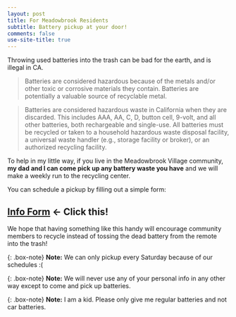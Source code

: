 ```yaml
---
layout: post
title: For Meadowbrook Residents
subtitle: Battery pickup at your door!
comments: false
use-site-title: true
---
```

Throwing used batteries into the trash can be bad for the earth, and is illegal in CA.

> Batteries are considered hazardous because of the metals and/or other toxic or corrosive materials they contain. Batteries are potentially a valuable source of recyclable metal.

>Batteries are considered hazardous waste in California when they are discarded. This includes AAA, AA, C, D, button cell, 9-volt, and all other batteries, both rechargeable and single-use. All batteries must be recycled or taken to a household hazardous waste disposal facility, a universal waste handler (e.g., storage facility or broker), or an authorized recycling facility.

To help in my little way, if you live in the Meadowbrook Village community,
**my dad and I can come pick up any battery waste you have** and we will make a
weekly run to the recycling center.

You can schedule a pickup by filling out a simple form:

## [Info Form](https://forms.gle/qftNxzgJq7pzoVWC6) &larr; Click this!

We hope that having something like this handy will encourage community members
to recycle instead of tossing the dead battery from the remote into the trash!

{: .box-note}
**Note:** We can only pickup every Saturday because of our schedules :(

{: .box-note}
**Note:** We will never use any of your personal info in any other way except to
come and pick up batteries.

{: .box-note}
**Note:** I am a kid. Please only give me regular batteries and not car batteries.
